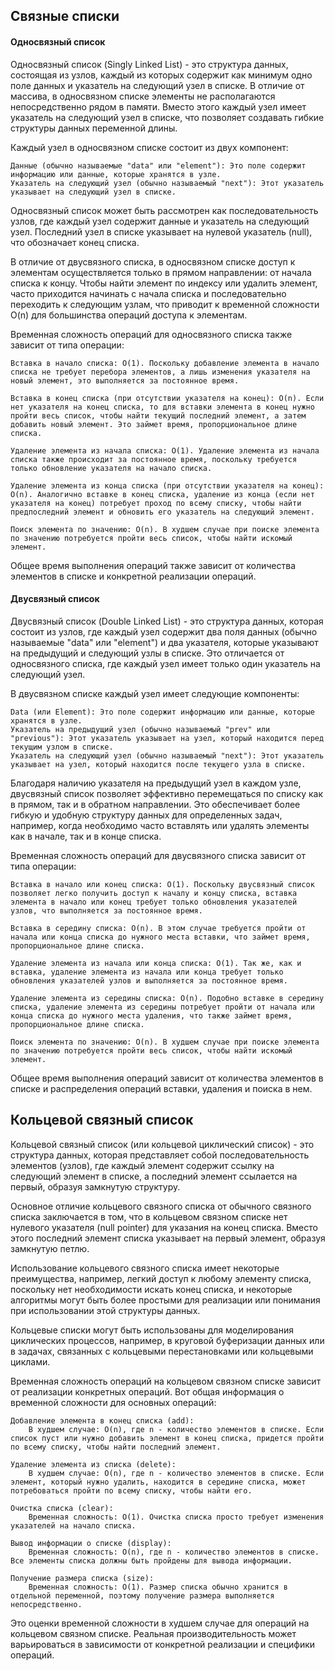 ## Связные списки
#### Односвязный список
Односвязный список (Singly Linked List) - это структура данных, состоящая из узлов, каждый из которых содержит как минимум одно поле данных и указатель на следующий узел в списке. В отличие от массива, в односвязном списке элементы не располагаются непосредственно рядом в памяти. Вместо этого каждый узел имеет указатель на следующий узел в списке, что позволяет создавать гибкие структуры данных переменной длины.

Каждый узел в односвязном списке состоит из двух компонент:

    Данные (обычно называемые "data" или "element"): Это поле содержит информацию или данные, которые хранятся в узле.
    Указатель на следующий узел (обычно называемый "next"): Этот указатель указывает на следующий узел в списке.

Односвязный список может быть рассмотрен как последовательность узлов, где каждый узел содержит данные и указатель на следующий узел. Последний узел в списке указывает на нулевой указатель (null), что обозначает конец списка.

В отличие от двусвязного списка, в односвязном списке доступ к элементам осуществляется только в прямом направлении: от начала списка к концу. Чтобы найти элемент по индексу или удалить элемент, часто приходится начинать с начала списка и последовательно переходить к следующим узлам, что приводит к временной сложности O(n) для большинства операций доступа к элементам.

Временная сложность операций для односвязного списка также зависит от типа операции:

    Вставка в начало списка: O(1). Поскольку добавление элемента в начало списка не требует перебора элементов, а лишь изменения указателя на новый элемент, это выполняется за постоянное время.

    Вставка в конец списка (при отсутствии указателя на конец): O(n). Если нет указателя на конец списка, то для вставки элемента в конец нужно пройти весь список, чтобы найти текущий последний элемент, а затем добавить новый элемент. Это займет время, пропорциональное длине списка.

    Удаление элемента из начала списка: O(1). Удаление элемента из начала списка также происходит за постоянное время, поскольку требуется только обновление указателя на начало списка.

    Удаление элемента из конца списка (при отсутствии указателя на конец): O(n). Аналогично вставке в конец списка, удаление из конца (если нет указателя на конец) потребует проход по всему списку, чтобы найти предпоследний элемент и обновить его указатель на следующий элемент.

    Поиск элемента по значению: O(n). В худшем случае при поиске элемента по значению потребуется пройти весь список, чтобы найти искомый элемент.

Общее время выполнения операций также зависит от количества элементов в списке и конкретной реализации операций.

#### Двусвязный список
Двусвязный список (Double Linked List) - это структура данных, которая состоит из узлов, где каждый узел содержит два поля данных (обычно называемые "data" или "element") и два указателя, которые указывают на предыдущий и следующий узлы в списке. Это отличается от односвязного списка, где каждый узел имеет только один указатель на следующий узел.

В двусвязном списке каждый узел имеет следующие компоненты:

    Data (или Element): Это поле содержит информацию или данные, которые хранятся в узле.
    Указатель на предыдущий узел (обычно называемый "prev" или "previous"): Этот указатель указывает на узел, который находится перед текущим узлом в списке.
    Указатель на следующий узел (обычно называемый "next"): Этот указатель указывает на узел, который находится после текущего узла в списке.

Благодаря наличию указателя на предыдущий узел в каждом узле, двусвязный список позволяет эффективно перемещаться по списку как в прямом, так и в обратном направлении. Это обеспечивает более гибкую и удобную структуру данных для определенных задач, например, когда необходимо часто вставлять или удалять элементы как в начале, так и в конце списка.

Временная сложность операций для двусвязного списка зависит от типа операции:

    Вставка в начало или конец списка: О(1). Поскольку двусвязный список позволяет легко получить доступ к началу и концу списка, вставка элемента в начало или конец требует только обновления указателей узлов, что выполняется за постоянное время.

    Вставка в середину списка: O(n). В этом случае требуется пройти от начала или конца списка до нужного места вставки, что займет время, пропорциональное длине списка.

    Удаление элемента из начала или конца списка: O(1). Так же, как и вставка, удаление элемента из начала или конца требует только обновления указателей узлов и выполняется за постоянное время.

    Удаление элемента из середины списка: O(n). Подобно вставке в середину списка, удаление элемента из середины потребует пройти от начала или конца списка до нужного места удаления, что также займет время, пропорциональное длине списка.

    Поиск элемента по значению: O(n). В худшем случае при поиске элемента по значению потребуется пройти весь список, чтобы найти искомый элемент.

Общее время выполнения операций зависит от количества элементов в списке и распределения операций вставки, удаления и поиска в нем.

## Кольцевой связный список
Кольцевой связный список (или кольцевой циклический список) - это структура данных, которая представляет собой последовательность элементов (узлов), где каждый элемент содержит ссылку на следующий элемент в списке, а последний элемент ссылается на первый, образуя замкнутую структуру.

Основное отличие кольцевого связного списка от обычного связного списка заключается в том, что в кольцевом связном списке нет нулевого указателя (null pointer) для указания на конец списка. Вместо этого последний элемент списка указывает на первый элемент, образуя замкнутую петлю.

Использование кольцевого связного списка имеет некоторые преимущества, например, легкий доступ к любому элементу списка, поскольку нет необходимости искать конец списка, и некоторые алгоритмы могут быть более простыми для реализации или понимания при использовании этой структуры данных.

Кольцевые списки могут быть использованы для моделирования циклических процессов, например, в круговой буферизации данных или в задачах, связанных с кольцевыми перестановками или кольцевыми циклами.

Временная сложность операций на кольцевом связном списке зависит от реализации конкретных операций. Вот общая информация о временной сложности для основных операций:

    Добавление элемента в конец списка (add):
        В худшем случае: O(n), где n - количество элементов в списке. Если список пуст или нужно добавить элемент в конец списка, придется пройти по всему списку, чтобы найти последний элемент.

    Удаление элемента из списка (delete):
        В худшем случае: O(n), где n - количество элементов в списке. Если элемент, который нужно удалить, находится в середине списка, может потребоваться пройти по всему списку, чтобы найти его.

    Очистка списка (clear):
        Временная сложность: O(1). Очистка списка просто требует изменения указателей на начало списка.

    Вывод информации о списке (display):
        Временная сложность: O(n), где n - количество элементов в списке. Все элементы списка должны быть пройдены для вывода информации.

    Получение размера списка (size):
        Временная сложность: O(1). Размер списка обычно хранится в отдельной переменной, поэтому получение размера выполняется непосредственно.

Это оценки временной сложности в худшем случае для операций на кольцевом связном списке. Реальная производительность может варьироваться в зависимости от конкретной реализации и специфики операций.